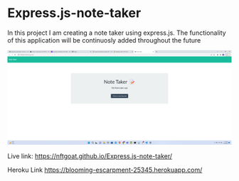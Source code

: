 # Express.js-note-taker
In this project I am creating a note taker using express.js. The functionality of this application will be continuosly added throughout the future

![screenshot](./assets/Screenshot%20(409).png)

Live link:
https://nftgoat.github.io/Express.js-note-taker/

Heroku Link
https://blooming-escarpment-25345.herokuapp.com/
